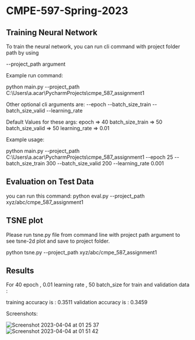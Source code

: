 # CMPE-597-Spring-2023

## Training Neural Network
To train the neural network, you can run cli command with project folder path by using  

--project_path argument

Example run command:

python main.py --project_path C:\Users\a.acar\PycharmProjects\cmpe_587_assignment1

Other optional cli arguments are:
--epoch 
--batch_size_train
--batch_size_valid
--learning_rate

Default Values for these args:
epoch => 40
batch_size_train => 50
batch_size_valid => 50
learning_rate => 0.01

Example usage:

python main.py --project_path C:\Users\a.acar\PycharmProjects\cmpe_587_assignment1 --epoch 25 --batch_size_train 300 --batch_size_valid 200 --learning_rate 0.001

## Evaluation on Test Data
you can run this command:
python eval.py --project_path xyz/abc/cmpe_587_assignment1

## TSNE plot
Please run tsne.py file from command line with project path argument to see tsne-2d plot and save to project folder.

python tsne.py --project_path xyz/abc/cmpe_587_assignment1

## Results

For 40 epoch , 0.01 learning rate , 50 batch_size for train and validation data :

training accuracy is : 0.3511 validation accuracy is : 0.3459

Screenshots:

![Screenshot 2023-04-04 at 01 25 37](https://user-images.githubusercontent.com/29437625/229853409-83700245-4115-4f00-b091-7ef6e09ec14e.png)
![Screenshot 2023-04-04 at 01 51 42](https://user-images.githubusercontent.com/29437625/229853426-0de36958-f3bf-4bbf-90a5-1e219c1fcf0f.png)


